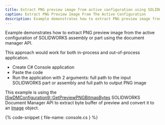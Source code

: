 ```yaml
---
title: Extract PNG preview image from active configuration using SOLIDWORKS Document Manager API
caption: Extract PNG Preview Image From The Active Configuration
description: Example demonstrates how to extract PNG preview image from the active configuration of SOLIDWORKS assembly or part using the document manager API.
---
```

Example demonstrates how to extract PNG preview image from the active configuration of SOLIDWORKS assembly or part using the document manager API.

This approach would work for both in-process and out-of-process application.

* Create C# Console application
* Paste the code
* Run the application with 2 arguments: full path to the input SOLIDWORKS part or assembly and full path to output PNG image

This example is using the [ISwDMConfiguration9::GetPreviewPNGBitmapBytes](http://help.solidworks.com/2018/english/api/swdocmgrapi/solidworks.interop.swdocumentmgr~solidworks.interop.swdocumentmgr.iswdmconfiguration9~getpreviewpngbitmapbytes.html) SOLIDWORKS Document Manager API to extract byte buffer of preview and convert it to an [Image](https://docs.microsoft.com/en-us/dotnet/api/system.drawing.image?view=netframework-4.7.2) object.

{% code-snippet { file-name: console.cs } %}
